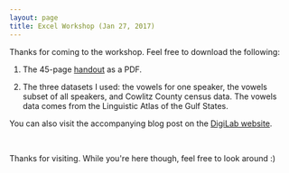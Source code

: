 ```yaml
---
layout: page
title: Excel Workshop (Jan 27, 2017)
---
```


Thanks for coming to the workshop. Feel free to download the following: 

1) The 45-page <a href="/downloads/170127-Excel.pdf" title="download Excel handout">handout</a> as a PDF.

2) The three datasets I used: the vowels for one speaker, the vowels subset of all speakers, and Cowlitz County census data. The vowels data comes from the Linguistic Atlas of the Gulf States.

You can also visit the accompanying blog post on the <a href="https://digi.uga.edu/news/be-a-data-magician/" title="DigiLab blog post">DigiLab website</a>.

<br/>

Thanks for visiting. While you're here though, feel free to look around :) 